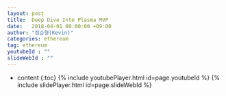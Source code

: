 ```yaml
---
layout: post
title:  Deep Dive Into Plasma MVP
date:   2018-04-01 00:00:00 +09:00
author: "정순형(Kevin)"
categories: ethereum
tag: ethereum
youtubeId : ""
slideWebId : ""
---
```

* content
{:toc}
{% include youtubePlayer.html id=page.youtubeId %}
{% include slidePlayer.html id=page.slideWebId %}

